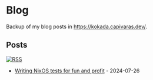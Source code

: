 # Blog

Backup of my blog posts in https://kokada.capivaras.dev/.

## Posts

[![RSS](https://img.shields.io/badge/RSS-FFA562?style=for-the-badge&logo=rss&logoColor=white)](https://raw.githubusercontent.com/thiagokokada/blog/main/rss.xml)

- [Writing NixOS tests for fun and profit](./2024-07-26/00-writing-nixos-tests-for-fun-and-profit.md) - 2024-07-26
